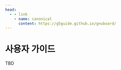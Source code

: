 ```yaml
---
head:
  - - link
    - name: canonical
      content: https://g5guide.github.io/gnuboard/
---
```

# 사용자 가이드

TBD
